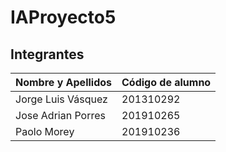 # IAProyecto5


## Integrantes

| Nombre y Apellidos | Código de alumno |
|-|-|
|Jorge Luis Vásquez | 201310292 |
|Jose Adrian Porres	| 201910265 |
|Paolo Morey | 201910236 | 

